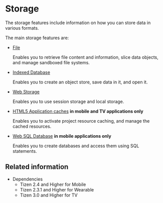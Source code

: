 # Storage

The storage features include information on how you can store data in various formats.

The main storage features are:

- [File](./file.md)    

  Enables you to retrieve file content and information, slice data objects, and manage sandboxed file systems.

- [Indexed Database](./indexdb.md)   

  Enables you to create an object store, save data in it, and open it.

- [Web Storage](./web-storage.md)

  Enables you to use session storage and local storage.

- [HTML5 Application caches](./appcache.md) **in mobile and TV applications only**

  Enables you to activate project resource caching, and manage the cached resources.

- [Web SQL Database](./websql.md) **in mobile applications only**

  Enables you to create databases and access them using SQL statements.

## Related information
* Dependencies  
  - Tizen 2.4 and Higher for Mobile
  - Tizen 2.3.1 and Higher for Wearable
  - Tizen 3.0 and Higher for TV
